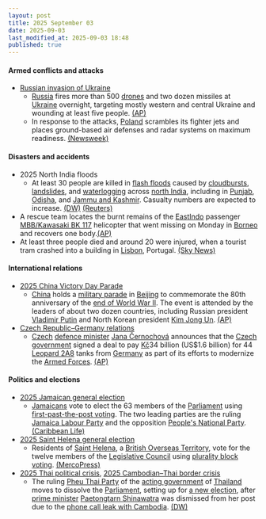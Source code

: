 ```yaml
---
layout: post
title: 2025 September 03
date: 2025-09-03
last_modified_at: 2025-09-03 18:48
published: true
---
```



#### Armed conflicts and attacks

* [Russian invasion of Ukraine](https://en.wikipedia.org/wiki/Russian_invasion_of_Ukraine "Russian invasion of Ukraine")
  * [Russia](https://en.wikipedia.org/wiki/Russia "Russia") fires more than 500 [drones](https://en.wikipedia.org/wiki/Drone_warfare "Drone warfare") and two dozen missiles at [Ukraine](https://en.wikipedia.org/wiki/Ukraine "Ukraine") overnight, targeting mostly western and central Ukraine and wounding at least five people. [(AP)](https://apnews.com/article/russia-ukraine-war-trump-zelenskyy-putin-9d6b9bf76a15971c17ae2de9ca1211b5)
  * In response to the attacks, [Poland](https://en.wikipedia.org/wiki/Poland "Poland") scrambles its fighter jets and places ground-based air defenses and radar systems on maximum readiness. [(Newsweek)](https://www.newsweek.com/poland-nato-fighter-jets-scramble-ukraine-russia-attack-drones-2123682)

#### Disasters and accidents

* 2025 North India floods
  * At least 30 people are killed in [flash floods](https://en.wikipedia.org/wiki/Flash_flood "Flash flood") caused by [cloudbursts](https://en.wikipedia.org/wiki/Cloudburst "Cloudburst"), [landslides](https://en.wikipedia.org/wiki/Landslide "Landslide"), and [waterlogging](https://en.wikipedia.org/wiki/Waterlogging_%28agriculture%29 "Waterlogging (agriculture)") across [north India](https://en.wikipedia.org/wiki/North_India "North India"), including in [Punjab](https://en.wikipedia.org/wiki/Punjab%2C_India "Punjab, India"), [Odisha](https://en.wikipedia.org/wiki/Odisha "Odisha"), and [Jammu and Kashmir](https://en.wikipedia.org/wiki/Jammu_and_Kashmir_%28union_territory%29 "Jammu and Kashmir (union territory)"). Casualty numbers are expected to increase. [(DW)](https://www.dw.com/en/rains-wreak-havoc-in-northern-india/a-73863094) [(Reuters)](https://www.reuters.com/sustainability/climate-energy/heavy-rain-lashes-northern-india-yamuna-river-breaches-danger-mark-delhi-2025-09-03/)
* A rescue team locates the burnt remains of the [EastIndo](https://en.wikipedia.org/wiki/EastIndo "EastIndo") passenger [MBB/Kawasaki BK 117](https://en.wikipedia.org/wiki/MBB/Kawasaki_BK_117 "MBB/Kawasaki BK 117") helicopter that went missing on Monday in [Borneo](https://en.wikipedia.org/wiki/Borneo "Borneo") and recovers one body.[(AP)](https://apnews.com/article/indonesia-borneo-helicopter-crash-site-4b8a4c580416190d14e6e7e5ccca05ab)
* At least three people died and around 20 were injured, when a tourist tram crashed into a building in [Lisbon](https://en.wikipedia.org/wiki/Lisbon "Lisbon"), Portugal. [(Sky News)](https://news.sky.com/story/at-least-three-killed-after-lisbons-iconic-gloria-funicular-derails-13424490)

#### International relations

* [2025 China Victory Day Parade](https://en.wikipedia.org/wiki/2025_China_Victory_Day_Parade "2025 China Victory Day Parade")
  * [China](https://en.wikipedia.org/wiki/China "China") holds a [military parade](https://en.wikipedia.org/wiki/Military_parade "Military parade") in [Beijing](https://en.wikipedia.org/wiki/Beijing "Beijing") to commemorate the 80th anniversary of the [end of World War II](https://en.wikipedia.org/wiki/End_of_World_War_II_in_Asia "End of World War II in Asia"). The event is attended by the leaders of about two dozen countries, including Russian president [Vladimir Putin](https://en.wikipedia.org/wiki/Vladimir_Putin "Vladimir Putin") and North Korean president [Kim Jong Un](https://en.wikipedia.org/wiki/Kim_Jong_Un "Kim Jong Un"). [(AP)](https://apnews.com/article/china-military-parade-world-war-xi-jinping-ed1f7b3e245882dd91b597df24eafbea)
* [Czech Republic–Germany relations](https://en.wikipedia.org/wiki/Czech_Republic%E2%80%93Germany_relations "Czech Republic–Germany relations")
  * [Czech](https://en.wikipedia.org/wiki/Czech_Republic "Czech Republic") [defence minister](https://en.wikipedia.org/wiki/Ministry_of_Defence_%28Czech_Republic%29 "Ministry of Defence (Czech Republic)") [Jana Černochová](https://en.wikipedia.org/wiki/Jana_%C4%8Cernochov%C3%A1 "Jana Černochová") announces that the [Czech government](https://en.wikipedia.org/wiki/Czech_government "Czech government") signed a deal to pay [Kč](https://en.wikipedia.org/wiki/Czech_koruna "Czech koruna")34 billion (US$1.6 billion) for 44 [Leopard 2A8](https://en.wikipedia.org/wiki/Leopard_2A8 "Leopard 2A8") tanks from [Germany](https://en.wikipedia.org/wiki/Germany "Germany") as part of its efforts to modernize the [Armed Forces](https://en.wikipedia.org/wiki/Czech_Armed_Forces "Czech Armed Forces"). [(AP)](https://apnews.com/article/czech-germany-leopard-tanks-defense-military-modernization-f3ed86b998653a82d01f04cdf8dfc2ed)

#### Politics and elections

* [2025 Jamaican general election](https://en.wikipedia.org/wiki/2025_Jamaican_general_election "2025 Jamaican general election")
  * [Jamaicans](https://en.wikipedia.org/wiki/Jamaicans "Jamaicans") vote to elect the 63 members of the [Parliament](https://en.wikipedia.org/wiki/Parliament_of_Jamaica "Parliament of Jamaica") using [first-past-the-post voting](https://en.wikipedia.org/wiki/First-past-the-post_voting "First-past-the-post voting"). The two leading parties are the ruling [Jamaica Labour Party](https://en.wikipedia.org/wiki/Jamaica_Labour_Party "Jamaica Labour Party") and the opposition [People's National Party](https://en.wikipedia.org/wiki/People%27s_National_Party "People's National Party"). [(Caribbean Life)](https://www.caribbeanlife.com/inside-life-jamaican-elections-2025/)
* [2025 Saint Helena general election](https://en.wikipedia.org/wiki/2025_Saint_Helena_general_election "2025 Saint Helena general election")
  * Residents of [Saint Helena](https://en.wikipedia.org/wiki/Saint_Helena "Saint Helena"), a [British Overseas Territory](https://en.wikipedia.org/wiki/British_Overseas_Territory "British Overseas Territory"), vote for the twelve members of the [Legislative Council](https://en.wikipedia.org/wiki/Legislative_Council_of_Saint_Helena "Legislative Council of Saint Helena") using [plurality block voting](https://en.wikipedia.org/wiki/Plurality_block_voting "Plurality block voting"). [(MercoPress)](https://en.mercopress.com/2025/05/14/st-helena-general-election-scheduled-for-03-september-2025-12-legco-seats-at-stake)
* [2025 Thai political crisis](https://en.wikipedia.org/wiki/2025_Thai_political_crisis "2025 Thai political crisis"), [2025 Cambodian–Thai border crisis](https://en.wikipedia.org/wiki/2025_Cambodian%E2%80%93Thai_border_crisis "2025 Cambodian–Thai border crisis")
  * The ruling [Pheu Thai Party](https://en.wikipedia.org/wiki/Pheu_Thai_Party "Pheu Thai Party") of the [acting government](https://en.wikipedia.org/wiki/Government_of_Thailand "Government of Thailand") of [Thailand](https://en.wikipedia.org/wiki/Thailand "Thailand") moves to dissolve the [Parliament](https://en.wikipedia.org/wiki/Parliament_of_Thailand "Parliament of Thailand"), setting up for [a new election](https://en.wikipedia.org/wiki/Next_Thai_general_election "Next Thai general election"), after [prime minister](https://en.wikipedia.org/wiki/Prime_Minister_of_Thailand "Prime Minister of Thailand") [Paetongtarn Shinawatra](https://en.wikipedia.org/wiki/Paetongtarn_Shinawatra "Paetongtarn Shinawatra") was dismissed from her post due to the [phone call leak with Cambodia](https://en.wikipedia.org/wiki/Thailand%E2%80%93Cambodia_phone_call_leak "Thailand–Cambodia phone call leak"). [(DW)](https://www.dw.com/en/thailand-ruling-party-moves-to-dissolve-parliament/a-73860361)
